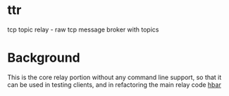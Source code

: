 # ttr
tcp topic relay - raw tcp message broker with topics 

# Background

This is the core relay portion without any command line support, so that it can be used in testing clients, and in refactoring the main relay code [hbar](https://github.com/timdrysdale/hbar)
